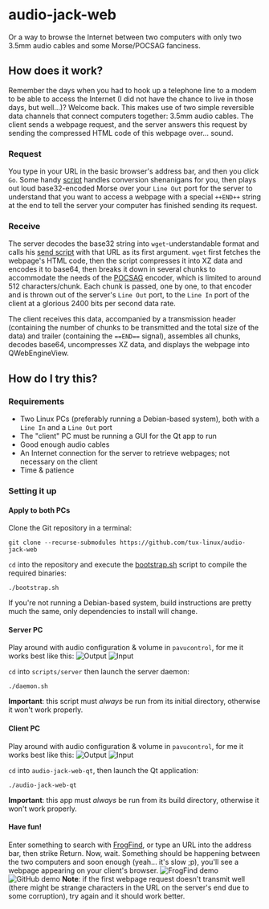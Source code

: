 # audio-jack-web

Or a way to browse the Internet between two computers with only two 3.5mm audio cables and some Morse/POCSAG fanciness.

## How does it work?
Remember the days when you had to hook up a telephone line to a modem to be able to access the Internet (I did not have the chance to live in those days, but well...)? Welcome back. This makes use of two simple reversible data channels that connect computers together: 3.5mm audio cables. The client sends a webpage request, and the server answers this request by sending the compressed HTML code of this webpage over... sound.

### Request
You type in your URL in the basic browser's address bar, and then you click `Go`. Some handy [script](https://github.com/tux-linux/audio-jack-web/blob/main/scripts/client/request.sh) handles conversion shenanigans for you, then plays out loud base32-encoded Morse over your `Line Out` port for the server to understand that you want to access a webpage with a special `++END++` string at the end to tell the server your computer has finished sending its request.
### Receive
The server decodes the base32 string into `wget`-understandable format and calls his [send script](https://github.com/tux-linux/audio-jack-web/blob/main/scripts/server/send.sh) with that URL as its first argument. `wget` first fetches the webpage's HTML code, then the script compresses it into XZ data and encodes it to base64, then breaks it down in several chunks to accommodate the needs of the [POCSAG](https://www.sigidwiki.com/wiki/POCSAG) encoder, which is limited to around 512 characters/chunk. Each chunk is passed, one by one, to that encoder and is thrown out of the server's `Line Out` port, to the `Line In` port of the client at a glorious 2400 bits per second data rate.

The client receives this data, accompanied by a transmission header (containing the number of chunks to be transmitted and the total size of the data) and trailer (containing the `==END==` signal), assembles all chunks, decodes base64, uncompresses XZ data, and displays the webpage into QWebEngineView.

## How do I try this?
### Requirements
- Two Linux PCs (preferably running a Debian-based system), both with a `Line In` and a `Line Out` port
- The "client" PC must be running a GUI for the Qt app to run
- Good enough audio cables
- An Internet connection for the server to retrieve webpages; not necessary on the client
- Time & patience

### Setting it up
#### Apply to both PCs
Clone the Git repository in a terminal:
```
git clone --recurse-submodules https://github.com/tux-linux/audio-jack-web
```
`cd` into the repository and execute the [bootstrap.sh](https://github.com/tux-linux/audio-jack-web/blob/main/bootstrap.sh) script to compile the required binaries:
```
./bootstrap.sh
```
If you're not running a Debian-based system, build instructions are pretty much the same, only dependencies to install will change.

#### Server PC
Play around with audio configuration & volume in `pavucontrol`, for me it works best like this:
![Output](https://github.com/tux-linux/audio-jack-web/raw/main/images/howto/server/pavucontrol_output.png)
![Input](https://github.com/tux-linux/audio-jack-web/raw/main/images/howto/server/pavucontrol_input.png)

`cd` into `scripts/server` then launch the server daemon:
```
./daemon.sh
```
**Important**: this script must *always* be run from its initial directory, otherwise it won't work properly.

#### Client PC
Play around with audio configuration & volume in `pavucontrol`, for me it works best like this:
![Output](https://github.com/tux-linux/audio-jack-web/raw/main/images/howto/client/pavucontrol_output.png)
![Input](https://github.com/tux-linux/audio-jack-web/raw/main/images/howto/client/pavucontrol_input.png)

`cd` into `audio-jack-web-qt`, then launch the Qt application:
```
./audio-jack-web-qt
```
**Important**: this app must *always* be run from its build directory, otherwise it won't work properly.

#### Have fun!
Enter something to search with [FrogFind](http://frogfind.com), or type an URL into the address bar, then strike Return. Now, wait. Something should be happening between the two computers and soon enough (yeah... it's slow ;p), you'll see a webpage appearing on your client's browser.
![FrogFind demo](https://github.com/tux-linux/audio-jack-web/raw/main/images/demo/demo_1.png)
![GitHub demo](https://github.com/tux-linux/audio-jack-web/raw/main/images/demo/demo_2.png)
**Note**: if the first webpage request doesn't transmit well (there might be strange characters in the URL on the server's end due to some corruption), try again and it should work better.

